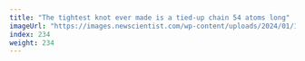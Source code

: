 ```yaml
---
title: "The tightest knot ever made is a tied-up chain 54 atoms long"
imageUrl: "https://images.newscientist.com/wp-content/uploads/2024/01/17124210/SEI_186444011.jpg?width=788"
index: 234
weight: 234
---
```

